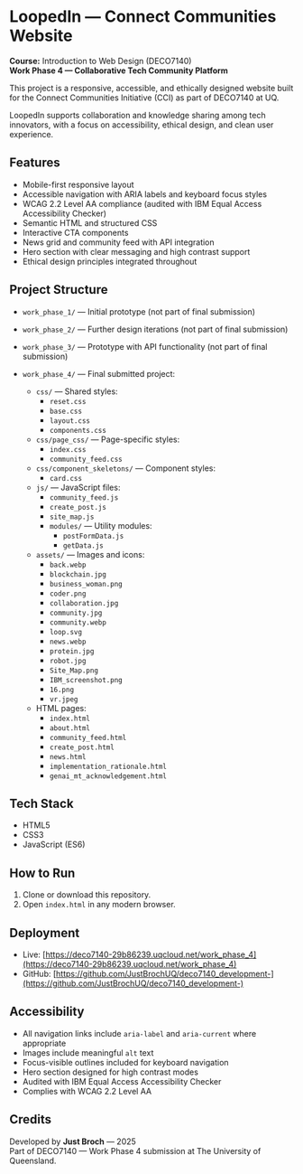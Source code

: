 # LoopedIn — Connect Communities Website

**Course:** Introduction to Web Design (DECO7140)  
**Work Phase 4 — Collaborative Tech Community Platform**

This project is a responsive, accessible, and ethically designed website built for the Connect Communities Initiative (CCI) as part of DECO7140 at UQ.

LoopedIn supports collaboration and knowledge sharing among tech innovators, with a focus on accessibility, ethical design, and clean user experience.

## Features

-   Mobile-first responsive layout
-   Accessible navigation with ARIA labels and keyboard focus styles
-   WCAG 2.2 Level AA compliance (audited with IBM Equal Access Accessibility Checker)
-   Semantic HTML and structured CSS
-   Interactive CTA components
-   News grid and community feed with API integration
-   Hero section with clear messaging and high contrast support
-   Ethical design principles integrated throughout

## Project Structure

-   `work_phase_1/` — Initial prototype (not part of final submission)
-   `work_phase_2/` — Further design iterations (not part of final submission)
-   `work_phase_3/` — Prototype with API functionality (not part of final submission)
-   `work_phase_4/` — Final submitted project:

    -   `css/` — Shared styles:
        -   `reset.css`
        -   `base.css`
        -   `layout.css`
        -   `components.css`
    -   `css/page_css/` — Page-specific styles:
        -   `index.css`
        -   `community_feed.css`
    -   `css/component_skeletons/` — Component styles:
        -   `card.css`
    -   `js/` — JavaScript files:
        -   `community_feed.js`
        -   `create_post.js`
        -   `site_map.js`
        -   `modules/` — Utility modules:
            -   `postFormData.js`
            -   `getData.js`
    -   `assets/` — Images and icons:
        -   `back.webp`
        -   `blockchain.jpg`
        -   `business_woman.png`
        -   `coder.png`
        -   `collaboration.jpg`
        -   `community.jpg`
        -   `community.webp`
        -   `loop.svg`
        -   `news.webp`
        -   `protein.jpg`
        -   `robot.jpg`
        -   `Site_Map.png`
        -   `IBM_screenshot.png`
        -   `16.png`
        -   `vr.jpeg`
    -   HTML pages:
        -   `index.html`
        -   `about.html`
        -   `community_feed.html`
        -   `create_post.html`
        -   `news.html`
        -   `implementation_rationale.html`
        -   `genai_mt_acknowledgement.html`

## Tech Stack

-   HTML5
-   CSS3
-   JavaScript (ES6)

## How to Run

1. Clone or download this repository.
2. Open `index.html` in any modern browser.

## Deployment

-   Live: [https://deco7140-29b86239.uqcloud.net/work_phase_4](https://deco7140-29b86239.uqcloud.net/work_phase_4)
-   GitHub: [https://github.com/JustBrochUQ/deco7140_development-](https://github.com/JustBrochUQ/deco7140_development-)

## Accessibility

-   All navigation links include `aria-label` and `aria-current` where appropriate
-   Images include meaningful `alt` text
-   Focus-visible outlines included for keyboard navigation
-   Hero section designed for high contrast modes
-   Audited with IBM Equal Access Accessibility Checker
-   Complies with WCAG 2.2 Level AA

## Credits

Developed by **Just Broch** — 2025  
Part of DECO7140 — Work Phase 4 submission at The University of Queensland.
